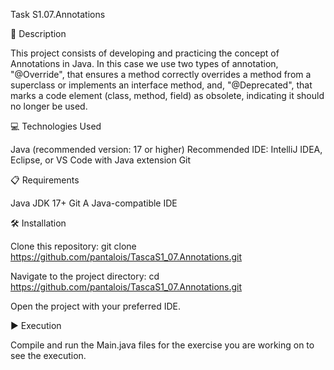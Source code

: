 Task S1.07.Annotations

📄 Description

This project consists of developing and practicing the concept of Annotations in Java. In this case we use two types of annotation, "@Override", that ensures a method correctly overrides a method from a superclass or implements an interface method, and, 
"@Deprecated", that marks a code element (class, method, field) as obsolete, indicating it should no longer be used.

💻 Technologies Used

Java (recommended version: 17 or higher) Recommended IDE: IntelliJ IDEA, Eclipse, or VS Code with Java extension Git

📋 Requirements

Java JDK 17+ Git A Java-compatible IDE

🛠️ Installation

Clone this repository: git clone https://github.com/pantalois/TascaS1_07.Annotations.git

Navigate to the project directory: cd https://github.com/pantalois/TascaS1_07.Annotations.git

Open the project with your preferred IDE.

▶️ Execution

Compile and run the Main.java files for the exercise you are working on to see the execution.
